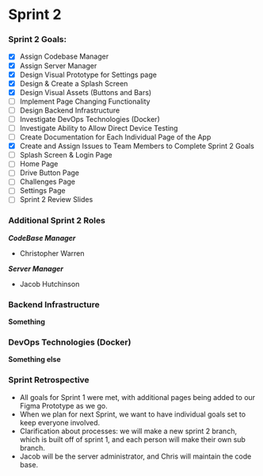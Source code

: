 # Sprint 2

### Sprint 2 Goals:
- [X] Assign Codebase Manager
- [X] Assign Server Manager
- [X] Design Visual Prototype for Settings page
- [X] Design & Create a Splash Screen
- [X] Design Visual Assets (Buttons and Bars)
- [ ] Implement Page Changing Functionality
- [ ] Design Backend Infrastructure
- [ ] Investigate DevOps Technologies (Docker)
- [ ] Investigate Ability to Allow Direct Device Testing
- [ ] Create Documentation for Each Individual Page of the App
- [X] Create and Assign Issues to Team Members to Complete Sprint 2 Goals
- [ ] Splash Screen & Login Page
- [ ] Home Page
- [ ] Drive Button Page
- [ ] Challenges Page
- [ ] Settings Page
- [ ] Sprint 2 Review Slides

### Additional Sprint 2 Roles
**_CodeBase Manager_**
* Christopher Warren
  
**_Server Manager_**
* Jacob Hutchinson

### Backend Infrastructure
**Something**


### DevOps Technologies (Docker)
**Something else**


### Sprint Retrospective

* All goals for Sprint 1 were met, with additional pages being added to our Figma Prototype as we go.
* When we plan for next Sprint, we want to have individual goals set to keep everyone involved.
* Clarification about processes: we will make a new sprint 2 branch, which is built off of sprint 1, and each person will make their own sub branch.
* Jacob will be the server administrator, and Chris will maintain the code base.
